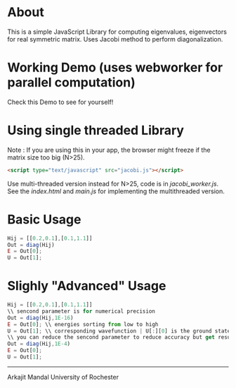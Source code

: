 # About
This is a simple JavaScript Library for computing eigenvalues, eigenvectors for real symmetric matrix. Uses Jacobi method to perform diagonalization.
# Working Demo (uses webworker for parallel computation)
Check this Demo to see for yourself!

# Using single threaded Library
Note : If you are using this in your app, the browser might freeze if the matrix size too big (N>25). 
```html
<script type="text/javascript" src="jacobi.js"></script>
```
Use multi-threaded version instead for N>25, code is in <i>jacobi_worker.js</i>. See the <i>index.html</i>  and <i>main.js</i> for implementing the multithreaded version. 

# Basic Usage 
```javascript
Hij = [[0.2,0.1],[0.1,1.1]] 
Out = diag(Hij)
E = Out[0];
U = Out[1];
```
# Slighly "Advanced" Usage 
```javascript
Hij = [[0.2,0.1],[0.1,1.1]] 
\\ sencond parameter is for numerical precision 
Out = diag(Hij,1E-16) 
E = Out[0]; \\ energies sorting from low to high
U = Out[1]; \\ corresponding wavefunction | U[:][0] is the ground state wavefunction
\\ you can reduce the sencond parameter to reduce accuracy but get results faster
Out = diag(Hij,1E-4) 
E = Out[0];
U = Out[1];
```


---
Arkajit Mandal
University of Rochester